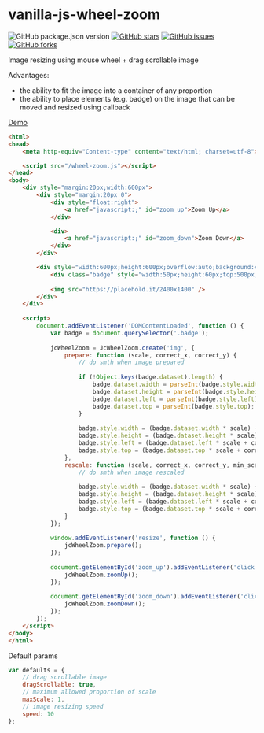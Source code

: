 # vanilla-js-wheel-zoom

![GitHub package.json version](https://img.shields.io/github/package-json/v/worka/vanilla-js-wheel-zoom)
[![GitHub stars](https://img.shields.io/github/stars/worka/vanilla-js-wheel-zoom)](https://github.com/worka/vanilla-js-wheel-zoom/stargazers)
[![GitHub issues](https://img.shields.io/github/issues/worka/vanilla-js-wheel-zoom)](https://github.com/worka/vanilla-js-wheel-zoom/issues)
[![GitHub forks](https://img.shields.io/github/forks/worka/vanilla-js-wheel-zoom)](https://github.com/worka/vanilla-js-wheel-zoom/network)

Image resizing using mouse wheel + drag scrollable image

Advantages: 
* the ability to fit the image into a container of any proportion
* the ability to place elements (e.g. badge) on the image that can be moved and resized using callback

<a href="https://worka.github.io/wheel-zoom.html">Demo</a>

``` html
<html>
<head>
    <meta http-equiv="Content-type" content="text/html; charset=utf-8">

    <script src="/wheel-zoom.js"></script>
</head>
<body>
    <div style="margin:20px;width:600px">
        <div style="margin:20px 0">
            <div style="float:right">
                <a href="javascript:;" id="zoom_up">Zoom Up</a>
            </div>

            <div>
                <a href="javascript:;" id="zoom_down">Zoom Down</a>
            </div>
        </div>

        <div style="width:600px;height:600px;overflow:auto;background:#999;position:relative;cursor:move">
            <div class="badge" style="width:50px;height:60px;top:500px;left:600px;border:solid 1px blue;position:absolute"></div>
            
            <img src="https://placehold.it/2400x1400" />
        </div>
    </div>
    
    <script>
        document.addEventListener('DOMContentLoaded', function () {
            var badge = document.querySelector('.badge');
            
            jcWheelZoom = JcWheelZoom.create('img', {
                prepare: function (scale, correct_x, correct_y) {
                    // do smth when image prepared
                    
                    if (!Object.keys(badge.dataset).length) {
                        badge.dataset.width = parseInt(badge.style.width);
                        badge.dataset.height = parseInt(badge.style.height);
                        badge.dataset.left = parseInt(badge.style.left);
                        badge.dataset.top = parseInt(badge.style.top);
                    }
                    
                    badge.style.width = (badge.dataset.width * scale) + 'px';
                    badge.style.height = (badge.dataset.height * scale) + 'px';
                    badge.style.left = (badge.dataset.left * scale + correct_x) + 'px';
                    badge.style.top = (badge.dataset.top * scale + correct_y) + 'px';
                },
                rescale: function (scale, correct_x, correct_y, min_scale) {
                    // do smth when image rescaled
                    
                    badge.style.width = (badge.dataset.width * scale) + 'px';
                    badge.style.height = (badge.dataset.height * scale) + 'px';
                    badge.style.left = (badge.dataset.left * scale + correct_x) + 'px';
                    badge.style.top = (badge.dataset.top * scale + correct_y) + 'px';
                }
            });
           
            window.addEventListener('resize', function () {
                jcWheelZoom.prepare();
            });
            
            document.getElementById('zoom_up').addEventListener('click', function () {
                jcWheelZoom.zoomUp();
            });
            
            document.getElementById('zoom_down').addEventListener('click', function () {
                jcWheelZoom.zoomDown();
            });
        });
    </script>
</body>
</html>
```

Default params

``` javascript
var defaults = {
    // drag scrollable image
    dragScrollable: true,
    // maximum allowed proportion of scale
    maxScale: 1,
    // image resizing speed
    speed: 10
};
```
